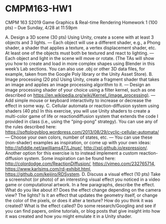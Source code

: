 # CMPM163-HW1
CMPM 163 S2019
Game Graphics & Real-time Rendering
Homework 1 (100 pts) – Due Sunday, 4/28 at 11:59pm

A. Design a 3D scene (30 pts)
Using Unity, create a scene with at least 3 objects and 3 lights.
— Each object will use a different shader, e.g., a Phong shader, a shader that applies a
texture, a vertex displacement shader, etc. At least one of the objects must both be
textured and react to lighting.
— Each object and light in the scene will move or rotate.
(The TAs will show you how to create and load in more complex shapes using Blender in
this week’s Lab sections. You can also use .obj or other 3D data files, for example, taken
from the Google Poly library or the Unity Asset Store).
B. Image processing (20 pts)
Using Unity, create a fragment shader that takes an image and applies an image
processing algorithm to it.
— Design an image processing shader of your choice using a filter kernel, such as one
described on https://en.wikipedia.org/wiki/Kernel_(image_processing).
— Add simple mouse or keyboard interactivity to increase or decrease the effect in some
way.
C. Cellular automata or reaction-diffusion system using shaders (40 pts)
In this exercise, you will use Unity shaders to create a multi-color game of life or reactiondiffusion system that extends the code I provided in class (i.e., using the “ping-pong”
strategy). You can use any of the rules described here:
https://softologyblog.wordpress.com/2013/08/29/cyclic-cellular-automata/
— Choose your own colors, number of states, etc.
— You can use these (non-shader) examples as inspiration, or come up with your own
ideas: http://jsfiddle.net/awilliams47/LJnue/, http://xpl.github.io/expression/.
Another option for this exercise is to instead implement a custom reaction-diffusion
system. Some inspiration can be found here: http://colordodge.com/ReactionDiffusion/,
https://vimeo.com/232765714, https://www.karlsims.com/rd-exhibit.html,
https://github.com/keijiro/RDSystem.
D. Discuss a visual effect (10 pts)
Take a screenshot (or photo) of an interesting visual effect you noticed in a video game or
computational artwork. In a few paragraphs, describe the effect. What do you like about it?
Does the effect change depending on the camera view? The lights? Is it an effect that
updates the geometry itself, or change the color of the pixels, or does it alter a texture?
How do you think it was created? What is the effect called? Do some research/Googling
and see if you can find papers, online tutorials, or blog posts that give insight into how it
was created and how you might emulate it in a Unity shader. 
